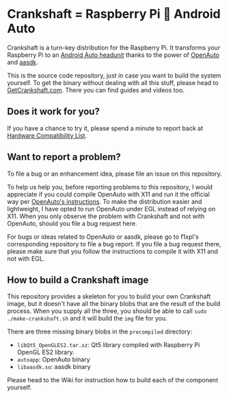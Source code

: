Crankshaft = Raspberry Pi 💖 Android Auto
==

Crankshaft is a turn-key distribution for the Raspberry Pi. It transforms your Raspberry Pi to an [Android Auto headunit](https://www.android.com/auto/) thanks to the power of [OpenAuto](https://github.com/f1xpl/openauto) and [aasdk](https://github.com/f1xpl/aasdk).

This is the source code repository, just in case you want to build the system yourself. To get the binary without dealing with all this stuff, please head to [GetCrankshaft.com](http://getcrankshaft.com). There you can find guides and videos too. 

Does it work for you?
--

If you have a chance to try it, please spend a minute to report back at [Hardware Compatibility List](https://github.com/htruong/crankshaft/issues/2).

Want to report a problem?
--

To file a bug or an enhancement idea, please file an issue on this repository. 

To help us help you, before reporting problems to this repository, I would appreciate if you could compile OpenAuto with X11 and run it the official way per [OpenAuto's instructions](https://github.com/f1xpl/openauto). To make the distribution easier and lightweight, I have opted to run OpenAuto under EGL instead of relying on X11. When you only observe the problem with Crankshaft and not with OpenAuto, should you file a bug request here.

For bugs or ideas related to OpenAuto or aasdk, please go to f1xpl's corresponding repository to file a bug report. If you file a bug request there, please make sure that you follow the instructions to compile it with X11 and not with EGL.

How to build a Crankshaft image
--

This repository provides a skeleton for you to build your own Crankshaft image, but it doesn't have all the binary blobs that are the result of the build process. When you supply all the three, you should be able to call `sudo ./make-crankshaft.sh` and it will build the `img` file for you.

There are three missing binary blobs in the `precompiled` directory: 

- `libQt5_OpenGLES2.tar.xz`: Qt5 library compiled with Raspberry Pi OpenGL ES2 library.
- `autoapp`: OpenAuto binary
- `libaasdk.so`: aasdk binary

Please head to the Wiki for instruction how to build each of the component yourself.


